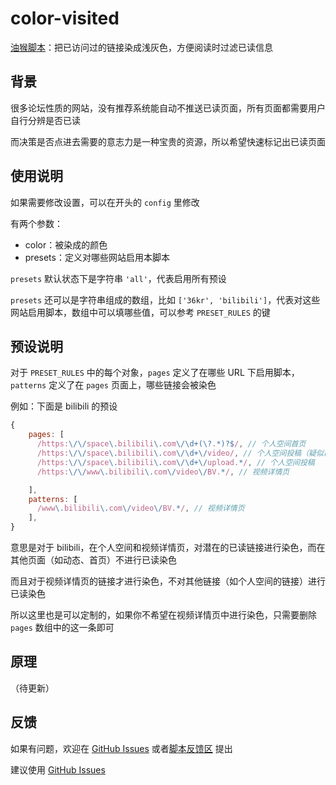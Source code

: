 # color-visited
[油猴脚本](https://greasyfork.org/zh-CN/scripts/523600-color-visited-%E5%AF%B9%E5%B7%B2%E8%AE%BF%E9%97%AE%E8%BF%87%E7%9A%84%E9%93%BE%E6%8E%A5%E6%9F%93%E8%89%B2)：把已访问过的链接染成浅灰色，方便阅读时过滤已读信息

## 背景
很多论坛性质的网站，没有推荐系统能自动不推送已读页面，所有页面都需要用户自行分辨是否已读

而决策是否点进去需要的意志力是一种宝贵的资源，所以希望快速标记出已读页面

## 使用说明
如果需要修改设置，可以在开头的 `config` 里修改

有两个参数：
- color：被染成的颜色
- presets：定义对哪些网站启用本脚本 

`presets` 默认状态下是字符串 `'all'`，代表启用所有预设

`presets` 还可以是字符串组成的数组，比如 `['36kr', 'bilibili']`，代表对这些网站启用脚本，数组中可以填哪些值，可以参考 `PRESET_RULES` 的键

## 预设说明

对于 `PRESET_RULES` 中的每个对象，`pages` 定义了在哪些 URL 下启用脚本，`patterns` 定义了在 `pages` 页面上，哪些链接会被染色

例如：下面是 bilibili 的预设

```javascript
{
    pages: [
      /https:\/\/space\.bilibili\.com\/\d+(\?.*)?$/, // 个人空间首页
      /https:\/\/space\.bilibili\.com\/\d+\/video/, // 个人空间投稿（疑似已失效）
      /https:\/\/space\.bilibili\.com\/\d+\/upload.*/, // 个人空间投稿
      /https:\/\/www\.bilibili\.com\/video\/BV.*/, // 视频详情页

    ],
    patterns: [
      /www\.bilibili\.com\/video\/BV.*/, // 视频详情页
    ],
}
```

意思是对于 bilibili，在个人空间和视频详情页，对潜在的已读链接进行染色，而在其他页面（如动态、首页）不进行已读染色

而且对于视频详情页的链接才进行染色，不对其他链接（如个人空间的链接）进行已读染色

所以这里也是可以定制的，如果你不希望在视频详情页中进行染色，只需要删除 `pages` 数组中的这一条即可

## 原理
（待更新）

## 反馈

如果有问题，欢迎在 [GitHub Issues](https://github.com/chesha1/color-visited/issues) 或者[脚本反馈区](https://greasyfork.org/zh-CN/scripts/523600-color-visited-%E5%AF%B9%E5%B7%B2%E8%AE%BF%E9%97%AE%E8%BF%87%E7%9A%84%E9%93%BE%E6%8E%A5%E6%9F%93%E8%89%B2/feedback) 提出

建议使用 [GitHub Issues](https://github.com/chesha1/color-visited/issues)